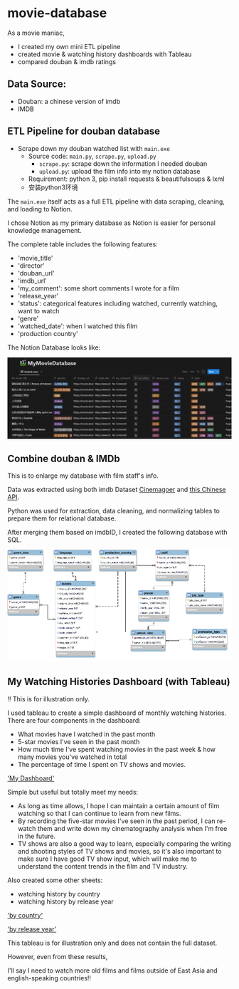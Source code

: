 # movie-database

As a movie maniac, 
- I created my own mini ETL pipeline
- created movie & watching history dashboards with Tableau
- compared douban & imdb ratings

## Data Source:
- Douban: a chinese version of imdb 
- IMDB

## ETL Pipeline for douban database
- Scrape down my douban watched list with `main.exe`
  - Source code: `main.py`, `scrape.py`, `upload.py`
    - `scrape.py`: scrape down the information I needed douban
    - `upload.py`: upload the film info into my notion database
  - Requirement: python 3, pip install requests & beautifulsoups & lxml
  - 安装python3环境
  
The `main.exe` itself acts as a full ETL pipeline with data scraping, cleaning, and loading to Notion. 

I chose Notion as my primary database as Notion is easier for personal knowledge management.

The complete table includes the following features:
- 'movie_title'
- 'director'
- 'douban_url'
- 'imdb_url'
- 'my_comment': some short comments I wrote for a film
- 'release_year'
- 'status': categorical features including watched, currently watching, want to watch
- 'genre'
- 'watched_date': when I watched this film
- 'production country'

The Notion Database looks like:

!['notion database'](https://github.com/shaw6741/movie-database/blob/master/images/notion_preview.jpg)

## Combine douban & IMDb
This is to enlarge my database with film staff's info.

Data was extracted using both imdb Dataset [Cinemagoer](https://imdbpy.readthedocs.io/en/latest/index.html) and [this Chinese API](https://github.com/iiiiiii1/douban-imdb-api).

Python was used for extraction, data cleaning, and normalizing tables to prepare them for relational database.

After merging them based on imdbID, I created the following database with SQL.

!['schema'](https://github.com/shaw6741/movie-database/blob/master/images/my%20schema.png)

## My Watching Histories Dashboard (with Tableau)

!! This is for illustration only.

I used tableau to create a simple dashboard of monthly watching histories. There are four components in the dashboard: 

- What movies have I watched in the past month
- 5-star movies I've seen in the past month
- How much time I've spent watching movies in the past week & how many movies you've watched in total
- The percentage of time I spent on TV shows and movies.

['My Dashboard'](https://github.com/shaw6741/movie-database/blob/master/images/tableau_dashboard.jpg)

Simple but useful but totally meet my needs:
- As long as time allows, I hope I can maintain a certain amount of film watching so that I can continue to learn from new films.
- By recording the five-star movies I've seen in the past period, I can re-watch them and write down my cinematography analysis when I'm free in the future.
- TV shows are also a good way to learn, especially comparing the writing and shooting styles of TV shows and movies, so it's also important to make sure I have good TV show input, which will make me to understand the content trends in the film and TV industry.

Also created some other sheets:
- watching history by country
- watching history by release year

['by country']([https://github.com/shaw6741/movie-database/blob/master/images/tableau_dashboard.jpg](https://github.com/shaw6741/movie-database/blob/master/images/tableau_sheet_history_by_country.jpg))

['by release year']([https://github.com/shaw6741/movie-database/blob/master/images/tableau_dashboard.jpg](https://github.com/shaw6741/movie-database/blob/master/images/tableau_sheet_history_by_releaseyear.jpg))

This tableau is for illustration only and does not contain the full dataset. 

However, even from these results, 

I'll say I need to watch more old films and films outside of East Asia and english-speaking countries!!



  
